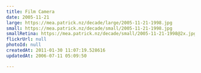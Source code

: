 ```yaml
---
title: Film Camera
date: 2005-11-21
large: https://mea.patrick.nz/decade/large/2005-11-21-1998.jpg
small: https://mea.patrick.nz/decade/small/2005-11-21-1998.jpg
smallRetina: https://mea.patrick.nz/decade/small/2005-11-21-1998@2x.jpg
flickrUrl: null
photoId: null
createdAt: 2011-01-30 11:07:19.528616
updatedAt: 2006-07-11 05:09:50

---
```


